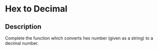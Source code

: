 # Hex to Decimal

## Description

Complete the function which converts hex number (given as a string) to a decimal number.